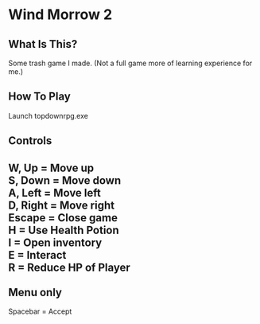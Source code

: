 # Wind Morrow 2

What Is This?
-------------

Some trash game I made. (Not a full game more of learning experience for me.)

How To Play
-----------------------

Launch topdownrpg.exe

Controls
----------
W, Up = Move up
<br />
S, Down = Move down
<br />
A, Left = Move left
<br />
D, Right = Move right
<br />
Escape = Close game
<br />
H = Use Health Potion
<br />
I = Open inventory
<br />
E = Interact
<br />
R = Reduce HP of Player
<br />
<br />
Menu only
-----------
Spacebar = Accept
